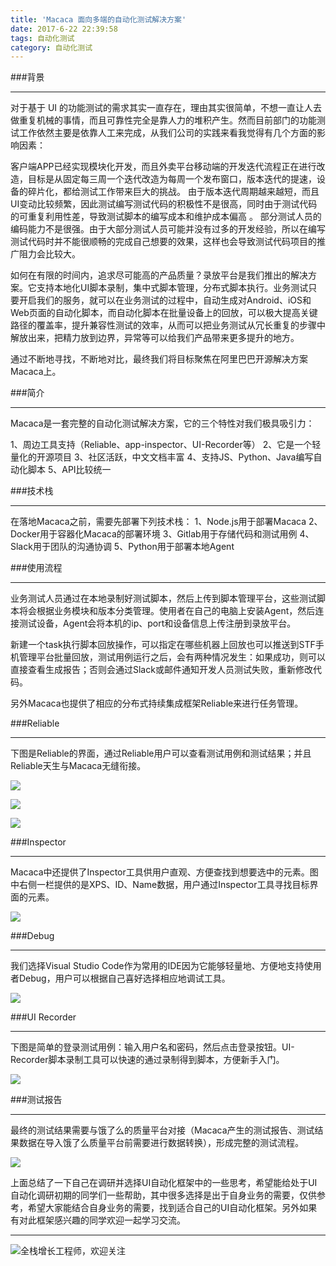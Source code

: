 ```yaml
---
title: 'Macaca 面向多端的自动化测试解决方案'
date: 2017-6-22 22:39:58
tags: 自动化测试
category: 自动化测试
---
```

###背景
***
对于基于 UI 的功能测试的需求其实一直存在，理由其实很简单，不想一直让人去做重复机械的事情，而且可靠性完全是靠人力的堆积产生。然而目前部门的功能测试工作依然主要是依靠人工来完成，从我们公司的实践来看我觉得有几个方面的影响因素：

客户端APP已经实现模块化开发，而且外卖平台移动端的开发迭代流程正在进行改造，目标是从固定每三周一个迭代改造为每周一个发布窗口，版本迭代的提速，设备的碎片化，都给测试工作带来巨大的挑战。
由于版本迭代周期越来越短，而且UI变动比较频繁，因此测试编写测试代码的积极性不是很高，同时由于测试代码的可重复利用性差，导致测试脚本的编写成本和维护成本偏高 。
部分测试人员的编码能力不是很强。由于大部分测试人员可能并没有过多的开发经验，所以在编写测试代码时并不能很顺畅的完成自己想要的效果，这样也会导致测试代码项目的推广阻力会比较大。

如何在有限的时间内，追求尽可能高的产品质量？录放平台是我们推出的解决方案。它支持本地化UI脚本录制，集中式脚本管理，分布式脚本执行。业务测试只要开启我们的服务，就可以在业务测试的过程中，自动生成对Android、iOS和Web页面的自动化脚本，而自动化脚本在批量设备上的回放，可以极大提高关键路径的覆盖率，提升兼容性测试的效率，从而可以把业务测试从冗长重复的步骤中解放出来，把精力放到边界，异常等可以给我们产品带来更多提升的地方。 

通过不断地寻找，不断地对比，最终我们将目标聚焦在阿里巴巴开源解决方案Macaca上。

###简介
***
Macaca是一套完整的自动化测试解决方案，它的三个特性对我们极具吸引力：

1、周边工具支持（Reliable、app-inspector、UI-Recorder等）
2、它是一个轻量化的开源项目
3、社区活跃，中文文档丰富
4、支持JS、Python、Java编写自动化脚本
5、API比较统一

###技术栈
***
在落地Macaca之前，需要先部署下列技术栈：
1、Node.js用于部署Macaca
2、Docker用于容器化Macaca的部署环境
3、Gitlab用于存储代码和测试用例
4、Slack用于团队的沟通协调
5、Python用于部署本地Agent

###使用流程
***
业务测试人员通过在本地录制好测试脚本，然后上传到脚本管理平台，这些测试脚本将会根据业务模块和版本分类管理。使用者在自己的电脑上安装Agent，然后连接测试设备，Agent会将本机的ip、port和设备信息上传注册到录放平台。

新建一个task执行脚本回放操作，可以指定在哪些机器上回放也可以推送到STF手机管理平台批量回放，测试用例运行之后，会有两种情况发生：如果成功，则可以直接查看生成报告；否则会通过Slack或邮件通知开发人员测试失败，重新修改代码。

另外Macaca也提供了相应的分布式持续集成框架Reliable来进行任务管理。

###Reliable
***
下图是Reliable的界面，通过Reliable用户可以查看测试用例和测试结果；并且Reliable天生与Macaca无缝衔接。

![](https://github.com/logan62334/ImageArchive/raw/master/Android/72.jpeg)

![](https://github.com/logan62334/ImageArchive/raw/master/Android/73.jpeg)

![](https://github.com/logan62334/ImageArchive/raw/master/Android/74.jpeg)

###Inspector
***
Macaca中还提供了Inspector工具供用户直观、方便查找到想要选中的元素。图中右侧一栏提供的是XPS、ID、Name数据，用户通过Inspector工具寻找目标界面的元素。

![](https://github.com/logan62334/ImageArchive/raw/master/Android/75.jpeg)

###Debug
***
我们选择Visual Studio Code作为常用的IDE因为它能够轻量地、方便地支持使用者Debug，用户可以根据自己喜好选择相应地调试工具。

![](https://github.com/logan62334/ImageArchive/raw/master/Android/76.jpeg)

###UI Recorder
***
下图是简单的登录测试用例：输入用户名和密码，然后点击登录按钮。UI-Recorder脚本录制工具可以快速的通过录制得到脚本，方便新手入门。

![](https://github.com/logan62334/ImageArchive/raw/master/Android/77.jpeg)

###测试报告
***
最终的测试结果需要与饿了么的质量平台对接（Macaca产生的测试报告、测试结果数据在导入饿了么质量平台前需要进行数据转换），形成完整的测试流程。

![](https://github.com/logan62334/ImageArchive/raw/master/Android/78.jpeg)

上面总结了一下自己在调研并选择UI自动化框架中的一些思考，希望能给处于UI自动化调研初期的同学们一些帮助，其中很多选择是出于自身业务的需要，仅供参考，希望大家能结合自身业务的需要，找到适合自己的UI自动化框架。另外如果有对此框架感兴趣的同学欢迎一起学习交流。

***
![全栈增长工程师，欢迎关注](https://github.com/logan62334/ImageArchive/raw/master/weixin/weixin.jpg)
